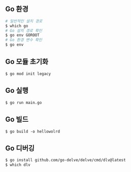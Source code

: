 
## Go 환경
```bash
# 일반적인 설치 경로
$ which go
# Go 설치 경로 확인
$ go env GOROOT
# Go 환경 변수 확인
$ go env
```

## Go 모듈 초기화
`$ go mod init legacy`

## Go 실행
`$ go run main.go`

## Go 빌드
`$ go build -o hellowolrd`

## Go 디버깅
```bash
$ go install github.com/go-delve/delve/cmd/dlv@latest
$ which dlv
```